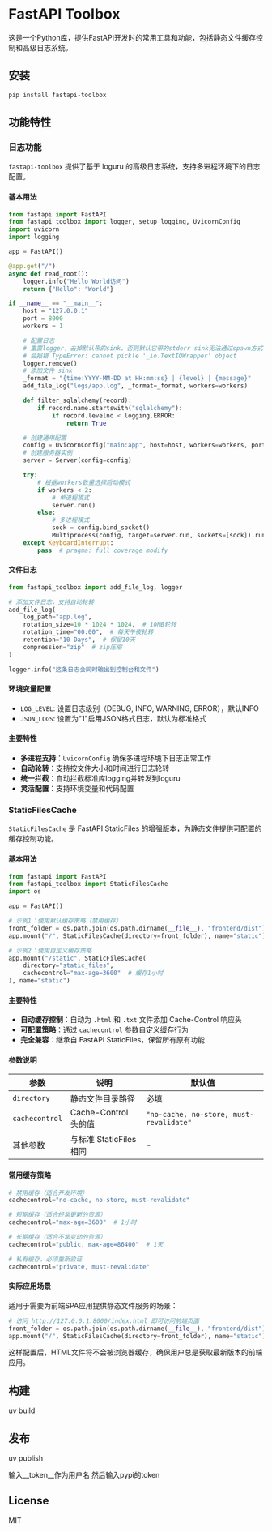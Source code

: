 # FastAPI Toolbox

这是一个Python库，提供FastAPI开发时的常用工具和功能，包括静态文件缓存控制和高级日志系统。

## 安装

```bash
pip install fastapi-toolbox
```

## 功能特性

### 日志功能

`fastapi-toolbox` 提供了基于 loguru 的高级日志系统，支持多进程环境下的日志配置。

#### 基本用法

```python
from fastapi import FastAPI
from fastapi_toolbox import logger, setup_logging, UvicornConfig
import uvicorn
import logging

app = FastAPI()

@app.get("/")
async def read_root():
    logger.info("Hello World访问")
    return {"Hello": "World"}

if __name__ == "__main__":
    host = "127.0.0.1"
    port = 8000
    workers = 1

    # 配置日志
    # 重置logger，去掉默认带的sink，否则默认它带的stderr sink无法通过spawn方式传递过去，无法序列化
    # 会报错 TypeError: cannot pickle '_io.TextIOWrapper' object
    logger.remove()
    # 添加文件 sink
    _format = "{time:YYYY-MM-DD at HH:mm:ss} | {level} | {message}"
    add_file_log("logs/app.log", _format=_format, workers=workers)

    def filter_sqlalchemy(record):
        if record.name.startswith("sqlalchemy"):
            if record.levelno < logging.ERROR:
                return True

    # 创建通用配置
    config = UvicornConfig("main:app", host=host, workers=workers, port=port, filter_callbacks=[filter_sqlalchemy])
    # 创建服务器实例
    server = Server(config=config)

    try:
        # 根据workers数量选择启动模式
        if workers < 2:
            # 单进程模式
            server.run()
        else:
            # 多进程模式
            sock = config.bind_socket()
            Multiprocess(config, target=server.run, sockets=[sock]).run()
    except KeyboardInterrupt:
        pass  # pragma: full coverage modify
```

#### 文件日志

```python
from fastapi_toolbox import add_file_log, logger

# 添加文件日志，支持自动轮转
add_file_log(
    log_path="app.log",
    rotation_size=10 * 1024 * 1024,  # 10MB轮转
    rotation_time="00:00",  # 每天午夜轮转
    retention="10 Days",  # 保留10天
    compression="zip"  # zip压缩
)

logger.info("这条日志会同时输出到控制台和文件")
```

#### 环境变量配置

- `LOG_LEVEL`: 设置日志级别（DEBUG, INFO, WARNING, ERROR），默认INFO
- `JSON_LOGS`: 设置为"1"启用JSON格式日志，默认为标准格式

#### 主要特性

- **多进程支持**：`UvicornConfig` 确保多进程环境下日志正常工作
- **自动轮转**：支持按文件大小和时间进行日志轮转
- **统一拦截**：自动拦截标准库logging并转发到loguru
- **灵活配置**：支持环境变量和代码配置

### StaticFilesCache

`StaticFilesCache` 是 FastAPI StaticFiles 的增强版本，为静态文件提供可配置的缓存控制功能。

#### 基本用法

```python
from fastapi import FastAPI
from fastapi_toolbox import StaticFilesCache
import os

app = FastAPI()

# 示例1：使用默认缓存策略（禁用缓存）
front_folder = os.path.join(os.path.dirname(__file__), "frontend/dist")
app.mount("/", StaticFilesCache(directory=front_folder), name="static")

# 示例2：使用自定义缓存策略
app.mount("/static", StaticFilesCache(
    directory="static_files",
    cachecontrol="max-age=3600"  # 缓存1小时
), name="static")
```

#### 主要特性

- **自动缓存控制**：自动为 `.html` 和 `.txt` 文件添加 Cache-Control 响应头
- **可配置策略**：通过 `cachecontrol` 参数自定义缓存行为
- **完全兼容**：继承自 FastAPI StaticFiles，保留所有原有功能

#### 参数说明

| 参数 | 说明 | 默认值 |
|------|------|--------|
| `directory` | 静态文件目录路径 | 必填 |
| `cachecontrol` | Cache-Control 头的值 | `"no-cache, no-store, must-revalidate"` |
| 其他参数 | 与标准 StaticFiles 相同 | - |

#### 常用缓存策略

```python
# 禁用缓存（适合开发环境）
cachecontrol="no-cache, no-store, must-revalidate"

# 短期缓存（适合经常更新的资源）
cachecontrol="max-age=3600"  # 1小时

# 长期缓存（适合不常变动的资源）
cachecontrol="public, max-age=86400"  # 1天

# 私有缓存，必须重新验证
cachecontrol="private, must-revalidate"
```

#### 实际应用场景

适用于需要为前端SPA应用提供静态文件服务的场景：

```python
# 访问 http://127.0.0.1:8000/index.html 即可访问前端页面
front_folder = os.path.join(os.path.dirname(__file__), "frontend/dist")
app.mount("/", StaticFilesCache(directory=front_folder), name="static")
```

这样配置后，HTML文件将不会被浏览器缓存，确保用户总是获取最新版本的前端应用。

## 构建

uv build

## 发布

uv publish

输入__token__作为用户名 然后输入pypi的token

## License

MIT